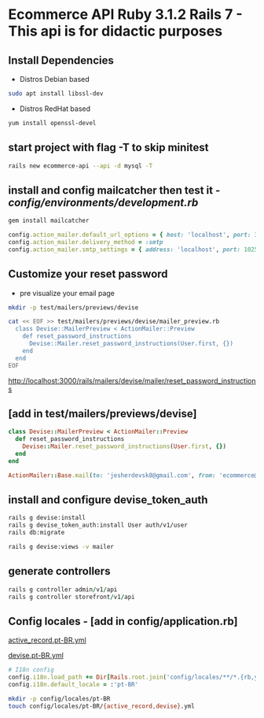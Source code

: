 # Ecommerce API Ruby 3.1.2 Rails 7 - This api is for didactic purposes

## Install Dependencies

- Distros Debian based

```bash
sudo apt install libssl-dev
```

- Distros RedHat based

```bash
yum install openssl-devel
```

## start project with flag -T to skip minitest

```bash
rails new ecommerce-api --api -d mysql -T
```

## install and config mailcatcher then test it - _config/environments/development.rb_

```ruby
gem install mailcatcher

config.action_mailer.default_url_options = { host: 'localhost', port: 3000 }
config.action_mailer.delivery_method = :smtp
config.action_mailer.smtp_settings = { address: 'localhost', port: 1025 }
```

## Customize your reset password

- pre visualize your email page

```bash
mkdir -p test/mailers/previews/devise

cat << EOF >> test/mailers/previews/devise/mailer_preview.rb
  class Devise::MailerPreview < ActionMailer::Preview
    def reset_password_instructions
      Devise::Mailer.reset_password_instructions(User.first, {})
    end
  end
EOF
```

[http://localhost:3000/rails/mailers/devise/mailer/reset_password_instructions](http://localhost:3000/rails/mailers/devise/mailer/reset_password_instructions)

## [add in test/mailers/previews/devise]
```ruby
class Devise::MailerPreview < ActionMailer::Preview
  def reset_password_instructions
    Devise::Mailer.reset_password_instructions(User.first, {})
  end
end
```

```ruby
ActionMailer::Base.mail(to: 'jesherdevsk8@gmail.com', from: 'ecommerce@test.com', subject: 'Apenas Testando', body: 'xD').deliver_now!
```

## install and configure devise_token_auth

```bash
rails g devise:install
rails g devise_token_auth:install User auth/v1/user
rails db:migrate

rails g devise:views -v mailer
```

## generate controllers

```ruby
rails g controller admin/v1/api
rails g controller storefront/v1/api
```

## Config locales - [add in config/application.rb]

[active_record.pt-BR.yml](https://github.com/svenfuchs/rails-i18n/blob/master/rails/locale/pt-BR.yml)

[devise.pt-BR.yml](https://gist.github.com/mateusg/924555)

```ruby
# I18n config
config.i18n.load_path += Dir[Rails.root.join('config/locales/**/*.{rb,yml}')]
config.i18n.default_locale = :'pt-BR'
```

```bash
mkdir -p config/locales/pt-BR
touch config/locales/pt-BR/{active_record,devise}.yml
```